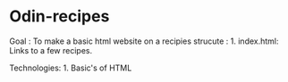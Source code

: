 # Odin-recipes
 
 Goal : To make a basic html website on a recipies
 strucute :
        1. index.html: Links to a few recipes.
    
 Technologies:
        1. Basic's of  HTML

